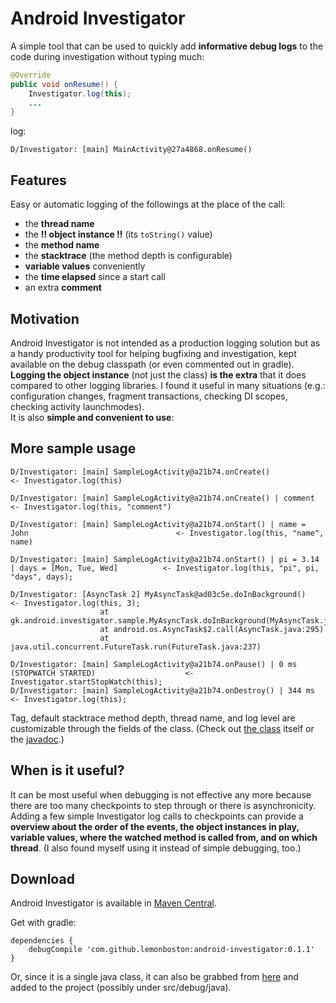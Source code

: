 Android Investigator
====================

A simple tool that can be used to quickly add **informative debug logs** to the code during investigation without typing much:  


```java
@Override
public void onResume() {
    Investigator.log(this);
    ...
}
```
log:
```
D/Investigator: [main] MainActivity@27a4868.onResume()
```

Features
----------
Easy or automatic logging of the followings at the place of the call:

* the **thread name**
* the **!! object instance !!** (its `toString()` value)
* the **method name**
* the **stacktrace** (the method depth is configurable)
* **variable values** conveniently
* the **time elapsed** since a start call
* an extra **comment**  

Motivation
----------
Android Investigator is not intended as a production logging solution but as a handy productivity tool for helping bugfixing and investigation, kept available on the debug classpath (or even commented out in gradle).  
**Logging the object instance** (not just the class) **is the extra** that it does compared to other logging libraries. I found it useful in many situations (e.g.: configuration changes, fragment transactions, checking DI scopes, checking activity launchmodes).  
It is also **simple and convenient to use**: 


More sample usage
--------------------
```
D/Investigator: [main] SampleLogActivity@a21b74.onCreate()												<- Investigator.log(this)

D/Investigator: [main] SampleLogActivity@a21b74.onCreate() | comment								    <- Investigator.log(this, "comment")

D/Investigator: [main] SampleLogActivity@a21b74.onStart() | name = John									<- Investigator.log(this, "name", name)

D/Investigator: [main] SampleLogActivity@a21b74.onStart() | pi = 3.14 | days = [Mon, Tue, Wed]			<- Investigator.log(this, "pi", pi, "days", days);

D/Investigator: [AsyncTask 2] MyAsyncTask@ad03c5e.doInBackground()										<- Investigator.log(this, 3);
                    at gk.android.investigator.sample.MyAsyncTask.doInBackground(MyAsyncTask.java:10)
                    at android.os.AsyncTask$2.call(AsyncTask.java:295)
                    at java.util.concurrent.FutureTask.run(FutureTask.java:237)                    

D/Investigator: [main] SampleLogActivity@a21b74.onPause() | 0 ms (STOPWATCH STARTED)					<- Investigator.startStopWatch(this);
D/Investigator: [main] SampleLogActivity@a21b74.onDestroy() | 344 ms									<- Investigator.log(this);
```
Tag, default stacktrace method depth, thread name, and log level are customizable through the fields of the class. (Check out [the class][TheClass] itself or the [javadoc][JavaDoc].)

When is it useful?
----------------------
It can be most useful when debugging is not effective any more because there are too many checkpoints to step through or there is asynchronicity.
Adding a few simple Investigator log calls to checkpoints can provide a **overview about the order of the events, the object instances in play, variable values, where the watched method is called from, and on which thread**. (I also found myself using it instead of simple debugging, too.)  

Download
----------
Android Investigator is available in [Maven Central][MavenSearch].  

Get with gradle:
```
dependencies {
    debugCompile 'com.github.lemonboston:android-investigator:0.1.1'
}
```
Or, since it is a single java class, it can also be grabbed from [here][TheClass] and added to the project (possibly under src/debug/java).

[TheClass]: /AndroidInvestigatorSample/android-investigator/src/main/java/gk/android/investigator/Investigator.java
[JavaDoc]: http://www.javadoc.io/doc/com.github.lemonboston/android-investigator/
[MavenSearch]: http://search.maven.org/#search%7Cga%7C1%7Clemonboston%20android-investigator
